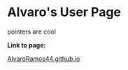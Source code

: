 # Alvaro's User Page

pointers are cool

**Link to page:**

[AlvaroRamos44.github.io](https://alvaroramos44.github.io)
